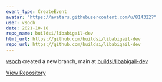 ```yaml
---
event_type: CreateEvent
avatar: "https://avatars.githubusercontent.com/u/814322?"
user: vsoch
date: 2021-10-18
repo_name: buildsi/libabigail-dev
html_url: https://github.com/buildsi/libabigail-dev
repo_url: https://github.com/buildsi/libabigail-dev
---
```


<a href='https://github.com/vsoch' target='_blank'>vsoch</a> created a new branch, main at <a href='https://github.com/buildsi/libabigail-dev' target='_blank'>buildsi/libabigail-dev</a>

<a href='https://github.com/buildsi/libabigail-dev' target='_blank'>View Repository</a>